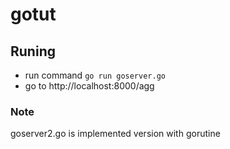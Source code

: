 # gotut

## Runing 
- run command `go run goserver.go`
- go to http://localhost:8000/agg 

### Note
goserver2.go is implemented version with gorutine
